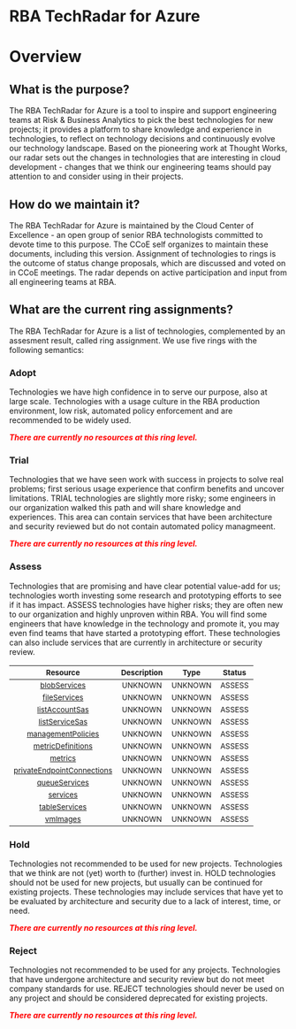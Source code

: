 
RBA TechRadar for Azure
=======================

# Overview

## What is the purpose?


The RBA TechRadar for Azure is a tool to inspire and support engineering teams at Risk & Business Analytics to pick the best technologies for new projects; it provides a platform to share knowledge and experience in technologies, to reflect on technology decisions and continuously evolve our technology landscape.  Based on the pioneering work at Thought Works, our radar sets out the changes in technologies that are interesting in cloud development - changes that we think our engineering teams should pay attention to and consider using in their projects.
## How do we maintain it?


The RBA TechRadar for Azure is maintained by the Cloud Center of Excellence - an open group of senior RBA technologists committed to devote time to this purpose.  The CCoE self organizes to maintain these documents, including this version.  Assignment of technologies to rings is the outcome of status change proposals, which are discussed and voted on in CCoE meetings.  The radar depends on active participation and input from all engineering teams at RBA.
## What are the current ring assignments?


The RBA TechRadar for Azure is a list of technologies, complemented by an assesment result, called ring assignment.  We use five rings with the following semantics:
### Adopt


Technologies we have high confidence in to serve our purpose, also at large scale.  Technologies with a usage culture in the RBA production environment, low risk, automated policy enforcement and are recommended to be widely used.  
  
***<font color="red"> There are currently no resources at this ring level. </font>***
### Trial


Technologies that we have seen work with success in projects to solve real problems;  first serious usage experience that confirm benefits and uncover limitations.  TRIAL technologies are slightly more risky; some engineers in our organization walked this path and will share knowledge and experiences.  This area can contain services that have been architecture and security reviewed but do not contain automated policy managmeent.  
  
***<font color="red"> There are currently no resources at this ring level. </font>***
### Assess


Technologies that are promising and have clear potential value-add for us; technologies worth investing some research and prototyping efforts to see if it has impact.  ASSESS technologies have higher risks;  they are often new to our organization and highly unproven within RBA.  You will find some engineers that have knowledge in the technology and promote it, you may even find teams that have started a prototyping effort.  These technologies can also include services that are currently in architecture or security review.  

|<sub>Resource</sub>|<sub>Description</sub>|<sub>Type</sub>|<sub>Status</sub>|
| :---: | :---: | :---: | :---: |
|<sub>[blobServices](https://github.com/openrba/python-azure-techradar/tree/master/Microsoft.DBforMySQL/storageAccounts/blobServices)</sub>|<sub>UNKNOWN</sub>|<sub>UNKNOWN</sub>|<sub>ASSESS</sub>|
|<sub>[fileServices](https://github.com/openrba/python-azure-techradar/tree/master/Microsoft.DBforMySQL/storageAccounts/fileServices)</sub>|<sub>UNKNOWN</sub>|<sub>UNKNOWN</sub>|<sub>ASSESS</sub>|
|<sub>[listAccountSas](https://github.com/openrba/python-azure-techradar/tree/master/Microsoft.DBforMySQL/storageAccounts/listAccountSas)</sub>|<sub>UNKNOWN</sub>|<sub>UNKNOWN</sub>|<sub>ASSESS</sub>|
|<sub>[listServiceSas](https://github.com/openrba/python-azure-techradar/tree/master/Microsoft.DBforMySQL/storageAccounts/listServiceSas)</sub>|<sub>UNKNOWN</sub>|<sub>UNKNOWN</sub>|<sub>ASSESS</sub>|
|<sub>[managementPolicies](https://github.com/openrba/python-azure-techradar/tree/master/Microsoft.DBforMySQL/storageAccounts/managementPolicies)</sub>|<sub>UNKNOWN</sub>|<sub>UNKNOWN</sub>|<sub>ASSESS</sub>|
|<sub>[metricDefinitions](https://github.com/openrba/python-azure-techradar/tree/master/Microsoft.DBforMySQL/storageAccounts/metricDefinitions)</sub>|<sub>UNKNOWN</sub>|<sub>UNKNOWN</sub>|<sub>ASSESS</sub>|
|<sub>[metrics](https://github.com/openrba/python-azure-techradar/tree/master/Microsoft.DBforMySQL/storageAccounts/metrics)</sub>|<sub>UNKNOWN</sub>|<sub>UNKNOWN</sub>|<sub>ASSESS</sub>|
|<sub>[privateEndpointConnections](https://github.com/openrba/python-azure-techradar/tree/master/Microsoft.DBforMySQL/storageAccounts/privateEndpointConnections)</sub>|<sub>UNKNOWN</sub>|<sub>UNKNOWN</sub>|<sub>ASSESS</sub>|
|<sub>[queueServices](https://github.com/openrba/python-azure-techradar/tree/master/Microsoft.DBforMySQL/storageAccounts/queueServices)</sub>|<sub>UNKNOWN</sub>|<sub>UNKNOWN</sub>|<sub>ASSESS</sub>|
|<sub>[services](https://github.com/openrba/python-azure-techradar/tree/master/Microsoft.DBforMySQL/storageAccounts/services)</sub>|<sub>UNKNOWN</sub>|<sub>UNKNOWN</sub>|<sub>ASSESS</sub>|
|<sub>[tableServices](https://github.com/openrba/python-azure-techradar/tree/master/Microsoft.DBforMySQL/storageAccounts/tableServices)</sub>|<sub>UNKNOWN</sub>|<sub>UNKNOWN</sub>|<sub>ASSESS</sub>|
|<sub>[vmImages](https://github.com/openrba/python-azure-techradar/tree/master/Microsoft.DBforMySQL/storageAccounts/vmImages)</sub>|<sub>UNKNOWN</sub>|<sub>UNKNOWN</sub>|<sub>ASSESS</sub>|

### Hold


Technologies not recommended to be used for new projects. Technologies that we think are not (yet) worth to (further) invest in.  HOLD technologies should not be used for new projects, but usually can be continued for existing projects.  These technologies may include services that have yet to be evaluated by architecture and security due to a lack of interest, time, or need.  
  
***<font color="red"> There are currently no resources at this ring level. </font>***
### Reject


Technologies not recommended to be used for any projects. Technologies that have undergone architecture and security review but do not meet company standards for use.  REJECT technologies should never be used on any project and should be considered deprecated for existing projects.  
  
***<font color="red"> There are currently no resources at this ring level. </font>***